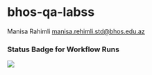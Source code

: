 # bhos-qa-labss
Manisa Rahimli
manisa.rehimli.std@bhos.edu.az

### Status Badge for Workflow Runs 

![](https://github.com/manisarahimli/bhos-qa-labss/actions/workflows/gradle.yml/badge.svg?branch=feature/lab1) 
